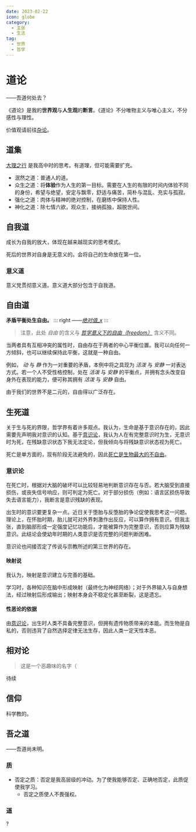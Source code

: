 ```yaml
---
date: 2023-02-22
icon: globe
category:
  - 主张
  - 生活
tag:
  - 世界
  - 哲学
---
```


# 道论

<div class="subtitle">——吾道何处去？</div>

《道论》是我的**世界观**与**人生观**的**断言**。《道论》不分唯物主义与唯心主义，不分感性与理性。

价值观请前往[杂论](./va_view.md)。

## 道集

[大理之行](../essay/earlier.md#大理之行) 是我高中时的思考。有道理，但可能需要扩充。

- 泯然之道：普通人的道。
- 众生之道：将**体验**作为人生的第一目标。需要在人生的有限的时间内体验不同的身份，希望与绝望，安定与飘零，舒适与痛苦，简朴与混乱、充实与孤寂。
- 强化之道：肉体与精神的绝对控制，在磨练中保持人性。
- 神化之道：除七情六欲，观众生，接纳孤独，超脱世间。

## 自我道

成长为自我的放大，体现在越来越现实的思考模式。

死后的世界对自身是无意义的。会将自己的生命放在第一位。

### 意义道

意义党贯彻意义道。意义道大部分包含于自我道。

## 自由道

**矛盾平衡处生自由。**
::: right
_——[绝对值\_x](../essay/2023.md/#_20230216)_
:::

> 注意，此处 _自由_ 的含义与 _[哲学意义下的自由（freedom）](https://zh.wikipedia.org/wiki/自由)_ 含义不同。

当两者具有互相冲突的属性时，自由存在于两者的中心平衡位置。我可以向任何一方倾斜，也可以继续保持此平衡，这就是一种自由。

例如， _动_ 与 _静_ 作为一对重要的矛盾，本例中将之具现为 _活泼_ 与 _安静_ 一对表达方式。若一个人不受性格控制，处在 _活泼_ 与 _安静_ 的平衡点，并拥有念头改变自身外在表现的能力，便可称其拥有 _活泼_ 与 _安静_ 自由。

由于我们的世界不是二元的，自由得以广泛存在。

## 生死道

关于生与死的界限，哲学界有着许多观点。我认为，生命是基于意识存在的，因此需要先声明我对意识的认知。基于[意识论](#意识论)，我认为人在有完整意识时为生，无意识时为死，在残缺意识状态下我无法定论，但我倾向与将残缺意识状态视为死亡。

死亡是单方面的，现有阶段无法避免的，因此[死亡是生物最大的不自由](../essay/2023.md#_20230307)。

### 意识论

在死亡时，根据对大脑的破坏可以比较轻易地判断意识存在与否。若大脑受到直接损伤，或丧失信号响应，则可判定为死亡。对于部分损伤（例如：语言区损伤导致失去语言能力），我断言是意识残缺的表现。

出生时的意识要更复杂一点。近日关于堕胎与反堕胎的争论促使我思考这一问题。理论上，在怀胎时期，胎儿就可对外界刺激作出反应，可以算作拥有意识。但我主张，直到脑部形成一定强度记忆功能后，才能被算作为完整意识，否则应算为残缺意识。此结论会使幼年时期的人类意识是否完整的问题判断困难。

意识论也间接否定了传说与宗教所述的第三世界的存在。

#### 映射说

我认为，映射是意识建立与完善的基础。

学习时，各种知识在脑中形成映射（最终化为神经网络）；对于外界输入与自身想法，经过映射后形成输出；映射本身会不稳定化甚至断裂，这是遗忘。

#### 性恶论的依据

由[意识论](#意识论)，出生时人类不具备完整意识，但拥有遗传物质带来的本能。而生物是自私的，否则违背了自然选择定律无法生存，因此人类一定天性本恶。

## 相对论

> 这是一个恶趣味的名字（

待续

## 信仰

科学教的。

## 吾之道

<div class="subtitle">——吾道尚未明。</div>

### 质

- 否定之质：否定是我高层级的冲动。为了使我能够否定、正确地否定，此质促使我学习。
  - 否定之质使人不畏强权。

### 道

?